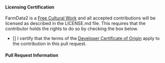 #### Licensing Certification ####

FarmData2 is a [Free Cultural Work] and all accepted contributions will be licensed as described in the LICENSE.md file. This requires that the contributor holds the rights to do so by checking the box below.

* [] I certify that the terms of the [Developer Certificate of Origin] apply to the contribution in this pull request.

[Free Cultural Work]: https://freedomdefined.org/Definition
[Developer Certificate of Origin]: https://developercertificate.org/


#### Pull Request Information ####
